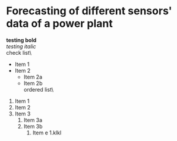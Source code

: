 # Forecasting of different sensors' data of a power plant
**testing bold**\
*testing italic*
\
check list\
* Item 1
* Item 2
  * Item 2a
  * Item 2b
\
ordered list\
1. Item 1
1. Item 2
1. Item 3
   1. Item 3a
   1. Item 3b
      1. Item e
         1.klkl
